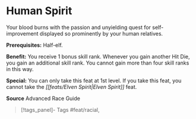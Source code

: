 ﻿---
cssclass: [feats]

---
# Human Spirit

Your blood burns with the passion and unyielding quest for self-improvement displayed so prominently by your human relatives.

**Prerequisites:** Half-elf.

**Benefit:** You receive 1 bonus skill rank. Whenever you gain another Hit Die, you gain an additional skill rank. You cannot gain more than four skill ranks in this way.

**Special:** You can only take this feat at 1st level. If you take this feat, you cannot take the _[[feats/Elven Spirit|Elven Spirit]]_ feat.

**Source** Advanced Race Guide
>[!tags_panel]- Tags
> #feat/racial, 
